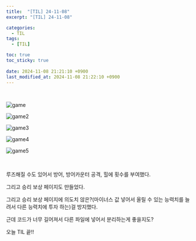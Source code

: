 ```yaml
---
title:  "[TIL] 24-11-08"
excerpt: "[TIL] 24-11-08"

categories:
  - TIL
tags:
  - [TIL]

toc: true
toc_sticky: true
 
date: 2024-11-08 21:21:10 +0900
last_modified_at: 2024-11-08 21:22:10 +0900
---
```


<br>

![game](https://github.com/user-attachments/assets/d2e05e44-928f-459b-817c-f99576730478)

![game2](https://github.com/user-attachments/assets/129874b6-f078-4849-b29b-c05e2e22727b)

![game3](https://github.com/user-attachments/assets/b3efffa3-9bbe-45ac-9726-04d99471fe06)

![game4](https://github.com/user-attachments/assets/766926af-48c8-4c1b-9ec4-fd30297dbd78)

![game5](https://github.com/user-attachments/assets/f7512bf3-e8dd-496e-b63e-33b1292cdf55)

<br>

루즈해질 수도 있어서 방어, 방어카운터 공격, 힐에 횟수를 부여했다.  

그리고 승리 보상 페이지도 만들었다.  

그리고 승리 보상 페이지에 의도치 않은?(마이너스 값 넣어서 올릴 수 있는 능력치를 늘려서 다른 능력치에 투자 하는)걸 방지했다.  

근데 코드가 너무 길어져서 다른 파일에 넣어서 분리하는게 좋을지도?  

오늘 TIL 끝!!
